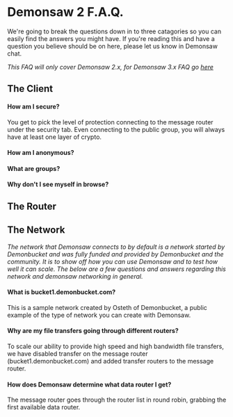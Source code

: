 # Demonsaw 2 F.A.Q.

We're going to break the questions down in to three catagories so you can easily find the answers you might have. If you're reading this and have a question you believe should be on here, please let us know in Demonsaw chat. 

<i>This FAQ will only cover Demonsaw 2.x, for Demonsaw 3.x FAQ go [here](./FAQ3/)</i>

## The Client
#### How am I secure?
You get to pick the level of protection connecting to the message router under the security tab. Even connecting to the public group, you will always have at least one layer of crypto.

#### How am I anonymous?

#### What are groups?


#### Why don't I see myself in browse?

## The Router


## The Network
<i>The network that Demonsaw connects to by default is a network started by Demonbucket and was fully funded and provided by Demonbucket and the community. It is to show off how you can use Demonsaw and to test how well it can scale. The below are a few questions and answers regarding this network and demonsaw networking in general.</i>

#### What is bucket1.demonbucket.com?
This is a sample network created by Osteth of Demonbucket, a public example of the type of network you can create with Demonsaw.

#### Why are my file transfers going through different routers?
To scale our ability to provide high speed and high bandwidth file transfers, we have disabled transfer on the message router (bucket1.demonbucket.com) and added transfer routers to the message router.

#### How does Demonsaw determine what data router I get?
The message router goes through the router list in round robin, grabbing the first available data router.












